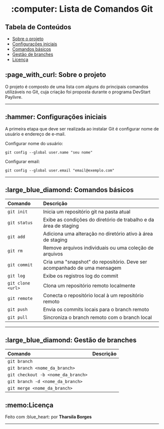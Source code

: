 <h1 align="center">:computer: Lista de Comandos Git</h1>
 
<h2>Tabela de Conteúdos</h2>
 <ul>
  <li><a href="#sobre-o-projeto">Sobre o projeto</a></li>
  <li><a href="#configuracoes-iniciais">Configurações iniciais</a></li>
  <li><a href="#comandos-basicos">Comandos básicos</a></li>
  <li><a href="#gestao-de-branches">Gestão de branches</a></li>

  <li><a href="#licença">Licença</a></li>
 </ul>
  
<h2 id="sobre-o-projeto">:page_with_curl: Sobre o projeto</h2>
<p>O projeto é composto de uma lista com alguns do principais comandos utilizáveis no Git, cuja criação foi proposta durante o programa DevStart Paylivre.<p>
<hr>

<h2 id="configuracoes-iniciais">:hammer: Configurações iniciais</h2>
<p>A primeira etapa que deve ser realizada ao instalar Git é configurar nome de usuário e endereço de e-mail.</p>

Configurar nome do usuário:
```
git config --global user.name "seu nome"
```

Configurar email:
```
git config --global user.email "email@exemplo.com"
```
<hr>

<h2 id="comandos-basicos">:large_blue_diamond: Comandos básicos</h2>

| Comando     | Descrição                           |
| :---------- | :---------------------------------- |
| `git init` | Inicia um repositório git na pasta atual |
| `git status` | Exibe as condições do diretório de trabalho e da área de staging |
| `git add` | Adiciona uma alteração no diretório ativo à área de staging |
| `git rm` | Remove arquivos individuais ou uma coleção de arquivos |
| `git commit` | Cria uma "snapshot" do repositório. Deve ser acompanhado de uma mensagem |
| `git log` | Exibe os registros log do commit |
| `git clone <url>` | Clona um repositório remoto localmente |
| `git remote` | Conecta o repositório local à um repositório remoto |
| `git push` | Envia os commits locais para o branch remoto |
| `git pull` | Sincroniza o branch remoto com o branch local |

<hr>

<h2 id="gestao-de-branches">:large_blue_diamond: Gestão de branches</h2>

| Comando     | Descrição                           |
| :---------- | :---------------------------------- |
| `git branch` |  |
| `git branch <nome_da_branch>` | |
| `git checkout -b <nome_da_branch>` |  |
| `git branch -d <nome_da_branch>` |  |
| `git merge <nome_da_branch>` |  |


<h2 id="licença">:memo:Licença</h2>
<p> Feito com :blue_heart: por <strong>Tharsila Borges</strong></p>

<hr>
